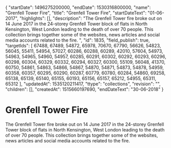 {
  "startDate": 1496275200000, 
  "endDate": 1530316800000, 
  "name": "Grenfell Tower Fire", 
  "title": "Grenfell Tower Fire", 
  "startDateText": "01-06-2017", 
  "highlights": [], 
  "description": "The Grenfell Tower fire broke out on 14 June 2017 in the 24-storey Grenfell Tower block of flats in North Kensington, West London leading to the death of over 70 people. This collection brings together some of the websites, news articles and social media accounts related to the fire. ", 
  "id": 1835, 
  "field_publish": true, 
  "targetIds": [
    67488, 
    67489, 
    54872, 
    65978, 
    70670, 
    67790, 
    56626, 
    54823, 
    56045, 
    55411, 
    54954, 
    57027, 
    60286, 
    60288, 
    60289, 
    42010, 
    57604, 
    54973, 
    54963, 
    54965, 
    54960, 
    54957, 
    60285, 
    60291, 
    60302, 
    60292, 
    60293, 
    60296, 
    60298, 
    60304, 
    60329, 
    60332, 
    60294, 
    60327, 
    60300, 
    55109, 
    56048, 
    41370, 
    60750, 
    54861, 
    54863, 
    54866, 
    54867, 
    54870, 
    54871, 
    54873, 
    54878, 
    54959, 
    60358, 
    60357, 
    60295, 
    60290, 
    60287, 
    60779, 
    60780, 
    60284, 
    54860, 
    69258, 
    65138, 
    65139, 
    65140, 
    65155, 
    60193, 
    65156, 
    65157, 
    65212, 
    54955, 
    65311, 
    65312
  ], 
  "updatedAt": 1535120211417, 
  "ttype": "collections", 
  "revision": "", 
  "children": [], 
  "createdAt": 1515660197690, 
  "endDateText": "30-06-2018"
}

# Grenfell Tower Fire

The Grenfell Tower fire broke out on 14 June 2017 in the 24-storey Grenfell Tower block of flats in North Kensington, West London leading to the death of over 70 people. This collection brings together some of the websites, news articles and social media accounts related to the fire. 